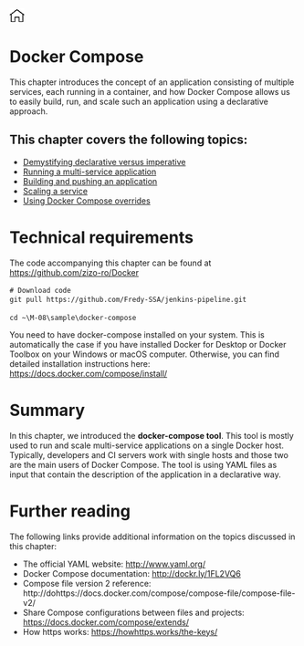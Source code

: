[![Home](../../img/home.png)](../README.md) 
# **Docker Compose**

This chapter introduces the concept of an application consisting of multiple services, each running in a container, and how Docker Compose allows us to easily build, run, and scale such an application using a declarative approach.

## This chapter covers the following topics:

- [Demystifying declarative versus imperative](demystifying-declarative-versus-imperative.md)
- [Running a multi-service application](running-a-multi-service-application.md)
- [Building and pushing an application](building-and-pushing-an-application.md)
- [Scaling a service](Scaling-a-service.md)
- [Using Docker Compose overrides](Using-Docker-Compose-overrides.md)


# Technical requirements
The code accompanying this chapter can be found at https://github.com/zizo-ro/Docker
```
# Download code
git pull https://github.com/Fredy-SSA/jenkins-pipeline.git

cd ~\M-08\sample\docker-compose
```

You need to have docker-compose installed on your system. This is automatically the case if you have installed Docker for Desktop or Docker Toolbox on your Windows or macOS computer. Otherwise, you can find detailed installation instructions here: https://docs.docker.com/compose/install/

# Summary
In this chapter, we introduced the **docker-compose tool**. This tool is mostly used to run and scale multi-service applications on a single Docker host. Typically, developers and CI servers work with single hosts and those two are the main users of Docker Compose. The tool is using YAML files as input that contain the description of the application in a declarative way.


# Further reading
The following links provide additional information on the topics discussed in this chapter:

- The official YAML website: http://www.yaml.org/
- Docker Compose documentation: http://dockr.ly/1FL2VQ6
- Compose file version 2 reference: http://dohttps://docs.docker.com/compose/compose-file/compose-file-v2/
- Share Compose configurations between files and projects: https://docs.docker.com/compose/extends/
- How https works:  https://howhttps.works/the-keys/

